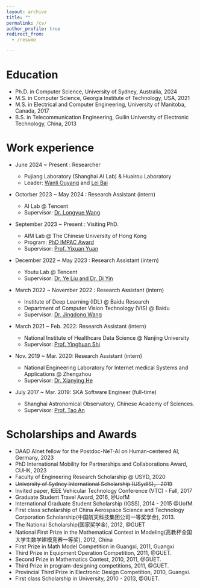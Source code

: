 ```yaml
---
layout: archive
title: ""
permalink: /cv/
author_profile: true
redirect_from:
  - /resume

---
```



Education
======
- Ph.D. in Computer Science, University of Sydney, Australia, 2024
- M.S. in Computer Science, Georgia Institute of Technology, USA, 2021
- M.S. in Electrical and Computer Engineering, University of Manitoba, Canada, 2017
- B.S. in Telecommunication Engineering, Guilin University of Electronic Technology, China, 2013

Work experience
======

- June 2024 ~ Present : Researcher
  * Pujiang Laboratory (Shanghai AI Lab) & Huairou Laboratory
  * Leader: [Wanli Ouyang](https://wlouyang.github.io/) and [Lei Bai](http://leibai.site/)

- Octorber 2023 ~ May 2024 : Research Assistant (intern)
  * AI Lab  @ Tencent
  * Supervisor: [Dr. Longyue Wang](http://www.longyuewang.com/)

- September 2023 ~ Present : Visiting PhD.
  * AIM Lab  @ The Chinese University of Hong Kong
  * Program: [PhD IMPAC Award](https://www.oal.cuhk.edu.hk/phd-impac-award/)
  * Supervisor: [Prof. Yixuan Yuan](https://www.ee.cuhk.edu.hk/~yxyuan/)

- December 2022 ~ May 2023 : Research Assistant (intern)
  * Youtu Lab  @ Tencent
  * Supervisor: [Dr. Ye Liu and Dr. Di Yin](https://open.youtu.qq.com/#/open)

- March 2022 ~ November 2022 : Research Assistant (intern)
  * Institute of Deep Learning (IDL)  @ Baidu Research
  * Department of Computer Vision Technology (VIS) @ Baidu
  * Supervisor: [Dr. Jingdong Wang](https://jingdongwang2017.github.io/)

- March 2021 ~ Feb. 2022: Research Assistant (intern)
  * National Institute of Healthcare Data Science @ Nanjing University
  * Supervisor: [Prof. Yinghuan Shi](https://cs.nju.edu.cn/shiyh/index.htm)

* Nov. 2019 ~ Mar. 2020: Research Assistant (intern)
  * National Engineering Laboratory for Internet medical Systems and Applications @ Zhengzhou
  * Supervisor: [Dr. Xianying He](http://www.htcc.org.cn/)

* July 2017 ~ Mar. 2019: SKA Software Engineer (full-time)
  * Shanghai Astronomical Observatory, Chinese Academy of Sciences.
  * Supervisor: [Prof. Tao An](http://202.127.29.4/CRATIV/zh-cn/antao.html)
 

Scholarships and Awards
======
- DAAD AInet fellow for the Postdoc-NeT-AI on Human-centered AI, Germany, 2023
- PhD International Mobility for Partnerships and Collaborations Award, CUHK, 2023
- Faculty of Engineering Research Scholarship @ USYD, 2020
- ~~University of Sydney International Scholarship (USydIS)， 2019~~
- Invited paper, IEEE Vehicular Technology Conference (VTC) - Fall, 2017
- Graduate Student Travel Award, 2016, @UofM
- International Graduate Student Scholarship (IGSS), 2014 - 2015 @UofM.
- First class scholarship of China Aerospace Science and Technology Corporation Scholarship(中国航天科技集团公司一等奖学金), 2013.
- The National Scholarship(国家奖学金), 2012, @GUET
- National First Prize in the Mathematical Contest in Modeling(高教杯全国大学生数学建模竞赛一等奖), 2012, China
- First Prize in Math Model Competition in Guangxi, 2011, Guangxi
- Third Prize in Equipment Operation Competition, 2011, @GUET.
- Second Prize in Mathematics Contest, 2010, 2011,  @GUET.
- Third Prize in program-designing competitions, 2011, @GUET.
- Provincial Third Prize in Electronic Design Competition, 2010, Guangxi.
- First class Scholarship in University, 2010 - 2013, @GUET.

